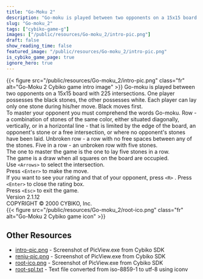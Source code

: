 ```yaml
---
title: "Go-Moku 2"
description: "Go-moku is played between two opponents on a 15x15 board with 225 intersections. One player possesses the black stones, the other possesses white. Each player can lay only one stone during his/her move. Black moves first. To master your opponent you must comprehend the words Go-..."
slug: "Go-moku_2"
tags: ["cybiko-game-g"]
images: ["/public/resources/Go-moku_2/intro-pic.png"]
draft: false
show_reading_time: false
featured_image: "/public/resources/Go-moku_2/intro-pic.png"
is_cybiko_game_page: true
ignore_hero: true
---
```

{{< figure src="/public/resources/Go-moku_2/intro-pic.png" class="fr" alt="Go-Moku 2 Cybiko game intro image" >}}
Go-moku is played between two opponents on a 15x15 board with 225 intersections. One player possesses the black stones, the other possesses white. Each player can lay only one stone during his/her move. Black moves first. \
To master your opponent you must comprehend the words Go-moku.  Row - a combination of stones of the same color, either situated diagonally, vertically, or in a horizontal  line - that is limited by the edge of the board, an opponent's stone or a free intersection, or where no opponent's stones have been laid.  Unbroken row - a row with no free spaces between any of the stones. Five in a row - an unbroken row with five stones. \
The one to master the game is the one to lay five stones in a row. \
The game is a draw when all squares on the board are occupied. \
Use `<Arrows>`  to select the intersection. \
Press `<Enter>`  to make the move. \
If you want to see your rating and that of your opponent, press `<R>` . Press `<Enter>`  to close the rating box. \
Press `<Esc>`  to exit the game. \
Version 2.1.12 \
COPYRIGHT © 2000 CYBIKO, Inc. \
 {{< figure src="/public/resources/Go-moku_2/root-ico.png" class="fr" alt="Go-Moku 2 Cybiko game icon" >}}

## Other Resources
* [intro-pic.png](/public/resources/Go-moku_2/intro-pic.png) - Screenshot of PicView.exe from Cybiko SDK
* [renju-pic.png](/public/resources/Go-moku_2/renju-pic.png) - Screenshot of PicView.exe from Cybiko SDK
* [root-ico.png](/public/resources/Go-moku_2/root-ico.png) - Screenshot of PicView.exe from Cybiko SDK
* [root-spl.txt](/public/resources/Go-moku_2/root-spl.txt) - Text file converted from iso-8859-1 to utf-8 using iconv
